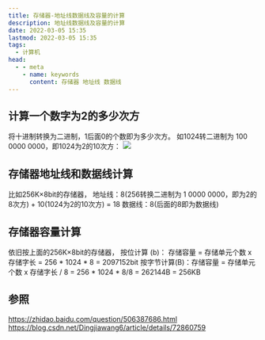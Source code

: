 ```yaml
---
title: 存储器-地址线数据线及容量的计算
description: 地址线数据线及容量的计算
date: 2022-03-05 15:35
lastmod: 2022-03-05 15:35
tags:
  - 计算机
head:
  - - meta
    - name: keywords
      content: 存储器 地址线 数据线
---
```


## 计算一个数字为2的多少次方

将十进制转换为二进制，1后面0的个数即为多少次方。
如1024转二进制为 100 0000 0000，即1024为2的10次方：
![](https://img2022.cnblogs.com/blog/2554471/202203/2554471-20220305153341821-99347832.png)


## 存储器地址线和数据线计算

比如256K×8bit的存储器，
地址线：8(256转换二进制为 1 0000 0000，即为2的8次方) + 10(1024为2的10次方) = 18
数据线：8(后面的8即为数据线)

## 存储器容量计算

依旧按上面的256K×8bit的存储器，
按位计算 (b)： 存储容量 = 存储单元个数 x 存储字长 = 256 * 1024 * 8 = 2097152bit
按字节计算(B)：存储容量 = 存储单元个数 x 存储字长 / 8 = 256 * 1024 * 8/8 = 262144B = 256KB


## 参照
https://zhidao.baidu.com/question/506387686.html
https://blog.csdn.net/Dingjiawang6/article/details/72860759